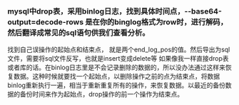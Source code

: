 ### mysql中drop表，采用binlog日志，找到具体时间点，--base64-output=decode-rows 是在你的binglog格式为row时，进行解码，然后翻译成常见的sql语句供我们查看分析。  
找到自己误操作的起始点和结束点，  就是两个end_log_pos的值。然后导出为sql文件，需要将sql文件反写，也就是insert变成delete等
如果像我一样直接drop表或者库的话。在binlog日志里是不会记录删除的数据的，所以没办法通过这样来恢复数据。这种时候就要找一个起始点，以删除操作之前的点为结束点，将数据binlog重新执行一遍，相当于重新重复所有的操作，来恢复数据。以最近的备份数据的备份时间来作为起始点，drop操作的前一个操作为结束点。   
